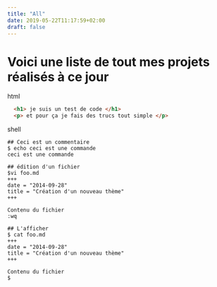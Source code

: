 ```yaml
---
title: "All"
date: 2019-05-22T11:17:59+02:00
draft: false
---
```


# Voici une liste de tout mes projets réalisés à ce jour

html
```html
  <h1> je suis un test de code </h1>
  <p> et pour ça je fais des trucs tout simple </p>
```

shell
```shell
## Ceci est un commentaire
$ echo ceci est une commande
ceci est une commande

## édition d'un fichier
$vi foo.md
+++
date = "2014-09-28"
title = "Création d'un nouveau thème"
+++

Contenu du fichier
:wq

## L'afficher
$ cat foo.md
+++
date = "2014-09-28"
title = "Création d'un nouveau thème"
+++

Contenu du fichier
$
```